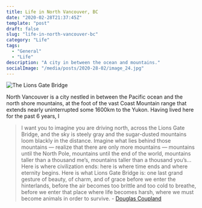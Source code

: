 ```yaml
---
title: Life in North Vancouver, BC
date: "2020-02-28T21:37:45Z"
template: "post"
draft: false
slug: "life-in-north-vancouver-bc"
category: "Life"
tags:
  - "General"
  - "Life"
description: "A city in between the ocean and mountains."
socialImage: "/media/posts/2020-28-02/image_24.jpg"
---
```


![The Lions Gate Bridge](/media/posts/2020-28-02/image_24.jpg)

North Vancouver is a city nestled in between the Pacific ocean and the north shore mountains, at the foot of the vast Coast Mountain range that extends nearly uninterrupted some 1600km to the Yukon. Having lived here for the past 6 years, I




> I want you to imagine you are driving north, across the Lions Gate Bridge, and the sky is steely gray and the sugar-dusted mountains loom blackly in the distance. Imagine what lies behind those mountains — realize that there are only more mountains — mountains until the North Pole, mountains until the end of the world, mountains taller than a thousand me’s, mountains taller than a thousand you’s… Here is where civilization ends: here is where time ends and where eternity begins. Here is what Lions Gate Bridge is: one last grand gesture of beauty, of charm, and of grace before we enter the hinterlands, before the air becomes too brittle and too cold to breathe, before we enter that place where life becomes harsh, where we must become animals in order to survive. - [Douglas Coupland](https://www.coupland.com/)
